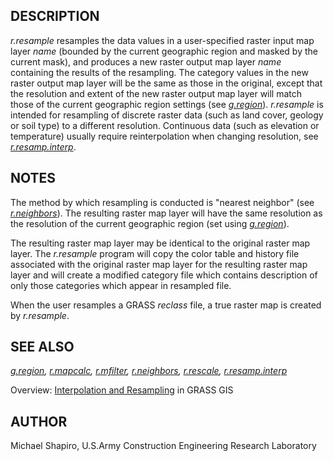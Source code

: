 
## DESCRIPTION

*r.resample* resamples the data values in a user-specified raster
input map layer *name* (bounded by the current geographic region
and masked by the current mask), and produces a new raster output map layer
*name* containing the results of the resampling.
The category values in the new raster output map layer will be the same
as those in the original, except that the resolution and extent of the
new raster output map layer will match those of the current geographic region
settings (see *[g.region](g.region.html)*).
*r.resample* is intended for resampling of discrete raster data
(such as land cover, geology or soil type) to a different resolution.
Continuous data (such as elevation or temperature) usually require reinterpolation
when changing resolution, see *[r.resamp.interp](r.resamp.interp.html)*.

## NOTES

The method by which resampling is conducted is "nearest neighbor"
(see *[r.neighbors](r.neighbors.html)*).
The resulting raster map layer will have the same
resolution as the resolution of the current geographic region
(set using *[g.region](g.region.html)*).

The resulting raster map layer may be identical to the original raster
map layer. The *r.resample* program will copy the color table
and history file associated with the original raster map
layer for the resulting raster map layer and will create a modified
category file which contains description of only those categories
which appear in resampled file.

When the user resamples a GRASS *reclass* file, a true raster map
is created by *r.resample*.

## SEE ALSO

*[g.region](g.region.html),
[r.mapcalc](r.mapcalc.html),
[r.mfilter](r.mfilter.html),
[r.neighbors](r.neighbors.html),
[r.rescale](r.rescale.html),
[r.resamp.interp](r.resamp.interp.html)*

Overview: [Interpolation and Resampling](https://grasswiki.osgeo.org/wiki/Interpolation) in GRASS GIS

## AUTHOR

Michael Shapiro,
U.S.Army Construction Engineering Research Laboratory
